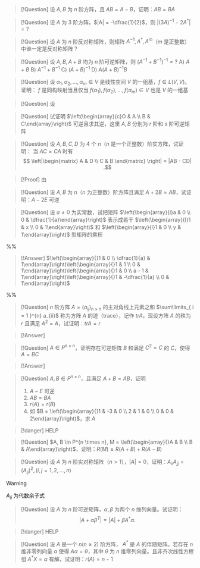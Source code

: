 > [!Question]
> 设 $A, B$ 为 $n$ 阶方阵，且 $AB = A - B$，证明：$AB = BA$

> [!Question]
> 设 $A$ 为 $3$ 阶方阵，$|A| = -\dfrac{1}{2}$，则 $|(3A)^{-1} - 2A^{*}| = ?$

> [!Question]
> 设 $A$ 为 $n$ 阶反对称矩阵，则矩阵 $A^{-1}, A^{*}, A^{m}$（$m$ 是正整数） 中谁一定是反对称矩阵？

> [!Question]
> 设 $A, B, A + B$ 均为 $n$ 阶可逆矩阵，则 $(A^{-1} + B^{-1})^{-1} = ?$
> A) $A + B$
> B) $A^{-1} + B^{-1}$
> C) $(A + B)^{-1}$
> D) $A(A + B)^{-1}B$

> [!Question]
> 设 $\alpha_{1}, \alpha_{2}, \dots, \alpha_{m} \in V$ 是线性空间 $V$ 的一组基，$f \in L(V, V)$。证明： $f$ 是同构映射当且仅当 $f(\alpha_{1}), f(\alpha_{2}), \dots, f(\alpha_{m}) \in V$ 也是 $V$ 的一组基
> 

> [!Question]
> 设

> [!Question]
> 试证明 $\left(\begin{array}{c}O & A \\ B & C\end{array}\right)$ 可逆且求其逆，这里 $A, B$ 分别为 $r$ 阶和 $s$ 阶可逆矩阵

> [!Question]
> 设 $A, B, C, D$ 为 $4$ 个 $n$（$n$ 是一个正整数）阶实方阵，试证明：
> 当 $AC = CA$ 时有
> $$
\left|\begin{matrix}
A & D \\
C & B
\end{matrix}
\right|
= 
|AB - CD|
.$$

> [!Proof]
> 由

> [!Question]
> 设 $A, B$ 为 $n$（$n$ 为正整数）阶方阵且满足 $A + 2B = AB$，试证明：$A - 2E$ 可逆

> [!Question]
> 设 $a \neq 0$ 为实常数，试把矩阵 $\left(\begin{array}{l}a & 0 \\ 0 & \dfrac{1}{a}\end{array}\right)$ 表示成若干 $\left(\begin{array}{l}1 & x \\ 0 & 1\end{array}\right)$ 和 $\left(\begin{array}{l}1 & 0 \\ y & 1\end{array}\right)$ 型矩阵的乘积

%%
> [!Answer]
> $\left(\begin{array}{}1 & 0 \\ \dfrac{1}{a} & 1\end{array}\right)\left(\begin{array}{}1 & 1 \\ 0 & 1\end{array}\right)\left(\begin{array}{}1 & 0 \\ a - 1 & 1\end{array}\right)\left(\begin{array}{}1 & -\dfrac{1}{a} \\ 0  & 1\end{array}\right)$

%%

> [!Question]
> $n$ 阶方阵 $A = (a_{ij})_{n \times n}$ 的主对角线上元素之和 $\sum\limits_{ i = 1 }^{n} a_{ii}$ 称为方阵 $A$ 的迹（trace），记作 $tr A$。现设方阵 $A$ 的秩为 $r$ 且满足 $A^{2} = A$，试证明：$tr A = r$

> [!Answer]
> 

> [!Question]
> $A \in P^{n \times n}$，证明存在可逆矩阵 $B$ 和满足 $C^{2} = C$ 的 $C$，使得 $A = BC$

> [!Answer]
> 

> [!Question]
> $A, B \in P^{n \times n}$，且满足 $A + B = AB$，证明
> 1. $A - E$ 可逆
> 2. $AB = BA$
> 3. $r(A) = r(B)$
> 4. 如 $B = \left(\begin{array}{}1 & -3 & 0 \\ 2 & 1 & 0 \\ 0 & 0 & 2\end{array}\right)$，求 $A$

> [!danger] HELP

> [!Question]
> $A, B \in P^{n \times n}, M = \left(\begin{array}{}A & B \\ B & A\end{array}\right)$，证明：$R(M) \geq R(A+B) + R(A - B)$

> [!Question]
> 设 $A$ 为 $n$ 阶实对称矩阵（$n > 1$），$|A| = 0$，证明：$A_{ii}A_{jj} = (A_{ij})^{2}, (i, j = 1, 2, \dots, n)$

> [!Warning]
> $A_{ij}$ 为代数余子式

> [!Question]
> 设 $A$ 为 $n$ 阶可逆矩阵，$\alpha, \beta$ 为两个 $n$ 维列向量。试证明：
> $$
|A + \alpha\beta^{T}| = |A| + \beta A^{*}\alpha
.$$

> [!danger] HELP

> [!Question]
> 设 $A$ 是一个 $n(n \geq 2)$ 阶方阵， $A^{*}$ 是 $A$ 的伴随矩阵。若存在 $n$ 维非零列向量 $\alpha$ 使得 $A\alpha = \theta$，其中 $\theta$ 为 $n$ 维零列向量。且非齐次线性方程组 $A^{*}X = \alpha$ 有解，试证明：$r(A) = n - 1$


